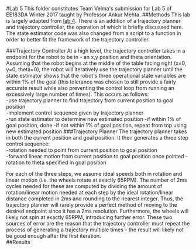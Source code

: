 #Lab 5
This folder constitutes Team Velma's submission for Lab 5 of EE183DA Winter 2017 taught by Professor Ankur Mehta.
##Methods
This lab is largely adapted from [lab 4](https://github.com/mwalker55/EE183DA/tree/master/lab4).  There is an addition of a trajectory planner and trajectory controller, the operation of which is briefly discussed here.  The state estimator code was also changed from a script to a function in order to better fit the framework of the trajectory controller.

###Trajectory Controller
At a high level, the trajectory controller takes in a endpoint for the robot to be in - an x,y position and theta orientation.  Assuming that the robot begins at the middle of the table facing right (x=0, y=0, theta=0), the robot will iteratively use the trajectory planner until the state estimator shows that the robot's three operational state variables are within 1% of the goal (this tolerance was chosen to still provide a fairly accurate result while also preventing the control loop from running an excessively large number of times).  This occurs as follows:  
-use trajectory planner to find trajectory from current position to goal position  
-implement control sequence given by trajectory planner  
-run state estimator to determine new estimated position
-if within 1% of goal position, done
-if not within 1% of goal position, repeat from top using new estimated position
###Trajectory Planner
The trajectory planner takes in both the current position and goal position.  It then generates a three step control sequence:  
-rotation needed to point from current position to goal position  
-forward linear motion from current position to goal position once pointed
-rotation to theta specified in goal position

For each of the three steps, we assume ideal speeds both in rotation and linear motion (i.e. the wheels rotate at exactly 65RPM).  The number of 2ms cycles needed for these are computed by dividing the amount of rotation/linear motion needed at each step by the ideal rotation/linear distance completed in 2ms and rounding to the nearest integer.  Thus, the trajectory planner will rarely provide a perfect method of moving to the desired endpoint since it has a 2ms resolution.  Furthermore, the wheels will likely not spin at exactly 65RPM, introducing further error.  These two sources of error are the reason that the trajectory controller must repeat the process of generating a trajectory multiple times - the result will likely not be good enough after the first iteration.  
##Results
